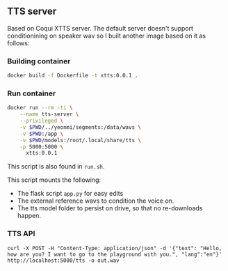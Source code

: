  ## TTS server

 Based on Coqui XTTS server. The default server doesn't support conditionining on speaker wav so I built another image based on it as follows:

### Building container
 ```bash
 docker build -f Dockerfile -t xtts:0.0.1 .
 ```

### Run container
```bash
docker run --rm -ti \
    --name tts-server \
    --privileged \
    -v $PWD/../yeonmi/segments:/data/wavs \
    -v $PWD:/app \
    -v $PWD/models:/root/.local/share/tts \
    -p 5000:5000 \
      xtts:0.0.1
```

This script is also found in `run.sh`.

This script mounts the following:
- The flask script `app.py` for easy edits
- The external reference wavs to condition the voice on.
- The tts model folder to persist on drive, so that no re-downloads happen.

### TTS API

```
curl -X POST -H "Content-Type: application/json" -d '{"text": "Hello, how are you? I want to go to the playground with you.", "lang":"en"}' http://localhost:5000/tts -o out.wav
```